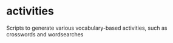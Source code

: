 # activities
Scripts to generate various vocabulary-based activities, such as crosswords and wordsearches
